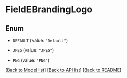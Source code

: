# FieldEBrandingLogo

## Enum


* `DEFAULT` (value: `"Default"`)

* `JPEG` (value: `"JPEG"`)

* `PNG` (value: `"PNG"`)


[[Back to Model list]](../README.md#documentation-for-models) [[Back to API list]](../README.md#documentation-for-api-endpoints) [[Back to README]](../README.md)



